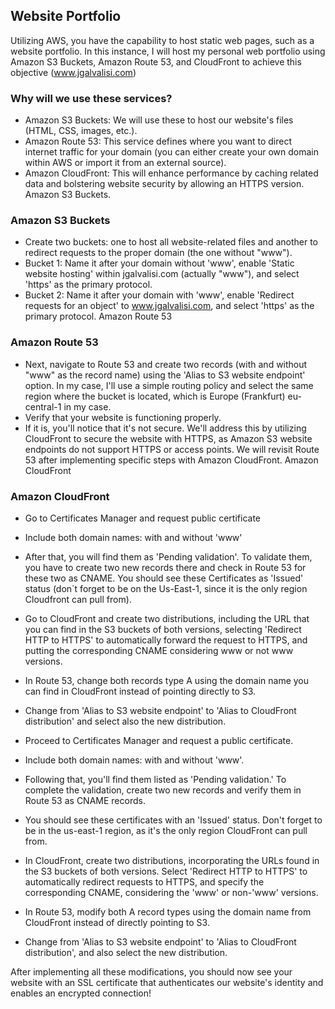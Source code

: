 ## Website Portfolio

Utilizing AWS, you have the capability to host static web pages, such as a website portfolio. In this instance, I will host my personal web portfolio using Amazon S3 Buckets, Amazon Route 53, and CloudFront to achieve this objective (www.jgalvalisi.com)

### Why will we use these services?

- Amazon S3 Buckets: We will use these to host our website's files (HTML, CSS, images, etc.).
- Amazon Route 53: This service defines where you want to direct internet traffic for your domain (you can either create your own domain within AWS or import it from an external source).
- Amazon CloudFront: This will enhance performance by caching related data and bolstering website security by allowing an HTTPS version.
Amazon S3 Buckets.

### Amazon S3 Buckets
 
- Create two buckets: one to host all website-related files and another to redirect requests to the proper domain (the one without "www").
- Bucket 1: Name it after your domain without 'www', enable 'Static website hosting' within jgalvalisi.com (actually "www"), and select 'https' as the primary protocol.
- Bucket 2: Name it after your domain with 'www', enable 'Redirect requests for an object' to www.jgalvalisi.com, and select 'https' as the primary protocol.
Amazon Route 53

### Amazon Route 53

- Next, navigate to Route 53 and create two records (with and without "www" as the record name) using the 'Alias to S3 website endpoint' option. In my case, I'll use a simple routing policy and select the same region where the bucket is located, which is Europe (Frankfurt) eu-central-1 in my case.
- Verify that your website is functioning properly.
- If it is, you'll notice that it's not secure. We'll address this by utilizing CloudFront to secure the website with HTTPS, as Amazon S3 website endpoints do not support HTTPS or access points. We will revisit Route 53 after implementing specific steps with Amazon CloudFront.
Amazon CloudFront

 ### Amazon CloudFront

 - Go to Certificates Manager and request public certificate
 - Include both domain names: with and without 'www'
 - After that, you will find them as 'Pending validation'. To validate them, you have to create two new records there and check in Route 53 for these two as CNAME. You should see these Certificates as 'Issued' status (don´t forget to be on the Us-East-1, since it is the only region Cloudfront can pull from).
 - Go to CloudFront and create two distributions, including the URL that you can find in the S3 buckets of both versions, selecting 'Redirect HTTP to HTTPS' to automatically forward the request to HTTPS, and putting the corresponding CNAME considering www or not www versions.
 - In Route 53, change both records type A using the domain name you can find in CloudFront instead of pointing directly to S3.
 - Change from 'Alias to S3 website endpoint' to 'Alias to CloudFront distribution' and select also the new distribution.

 - Proceed to Certificates Manager and request a public certificate.
- Include both domain names: with and without 'www'.
- Following that, you'll find them listed as 'Pending validation.' To complete the validation, create two new records and verify them in Route 53 as CNAME records. 
- You should see these certificates with an 'Issued' status. Don't forget to be in the us-east-1 region, as it's the only region CloudFront can pull from.
- In CloudFront, create two distributions, incorporating the URLs found in the S3 buckets of both versions. Select 'Redirect HTTP to HTTPS' to automatically redirect requests to HTTPS, and specify the corresponding CNAME, considering the 'www' or non-'www' versions.
- In Route 53, modify both A record types using the domain name from CloudFront instead of directly pointing to S3.
- Change from 'Alias to S3 website endpoint' to 'Alias to CloudFront distribution', and also select the new distribution.

After implementing all these modifications, you should now see your website with an SSL certificate that authenticates our website's identity and enables an encrypted connection!
